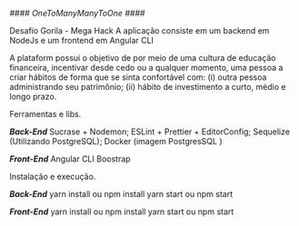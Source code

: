 _#### OneToManyManyToOne ####_

Desafio Gorila - Mega Hack
A aplicação consiste em um backend em NodeJs e um frontend em Angular CLI

A plataform possui o objetivo de por meio de uma cultura de educação financeira, incentivar desde cedo ou a qualquer momento, uma pessoa a criar hábitos de forma que se sinta confortável com: (i) outra pessoa administrando seu patrimônio; (ii) hábito de investimento a curto, médio e longo prazo.

Ferramentas e libs.

**_Back-End_**
Sucrase + Nodemon;
ESLint + Prettier + EditorConfig;
Sequelize (Utilizando PostgreSQL);
Docker (imagem PostgresSQL )

**_Front-End_**
Angular CLI
Boostrap

Instalação e execução.

**_Back-End_**
yarn install ou npm install
yarn start ou npm start

**_Front-End_**
yarn install ou npm install
yarn start ou npm start
